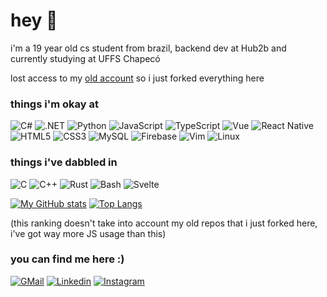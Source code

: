 # hey 👋

i'm a 19 year old cs student from brazil, backend dev at Hub2b and currently studying at UFFS Chapecó

lost access to my [old account](https://github.com/ornnacio/) so i just forked everything here

### things i'm okay at
![C#](https://img.shields.io/badge/-C%23-black?style=flat-square&logo=csharp&logoColor=239120) ![.NET](https://img.shields.io/badge/-.NET-black?style=flat-square&logo=dotnet&logoColor=512BD4) ![Python](https://img.shields.io/badge/-Python-black?style=flat-square&logo=python) ![JavaScript](https://img.shields.io/badge/-JavaScript-black?style=flat-square&logo=javascript) ![TypeScript](https://img.shields.io/badge/-TypeScript-black?style=flat-square&logo=typescript) ![Vue](https://img.shields.io/badge/-VueJS-black?style=flat-square&logo=vue.js) ![React Native](https://img.shields.io/badge/-React%20Native-black?style=flat-square&logo=react&logoColor=61DAFB) ![HTML5](https://img.shields.io/badge/-HTML5-black?style=flat-square&logo=html5&logoColor=E34F26) ![CSS3](https://img.shields.io/badge/-CSS-black?style=flat-square&logo=css3&logoColor=1572B6) ![MySQL](https://img.shields.io/badge/-MySQL-black?style=flat-square&logo=mysql&logoColor=4479A1) ![Firebase](https://img.shields.io/badge/-Firebase-black?style=flat-square&logo=firebase&logoColor=FFCA28) ![Vim](https://img.shields.io/badge/-Vim-black?style=flat-square&logo=vim&logoColor=019733) ![Linux](https://img.shields.io/badge/-Linux-black?style=flat-square&logo=linux)

### things i've dabbled in

![C](https://img.shields.io/badge/-C-black?style=flat-square&logo=c&logoColor=A8B9CC) ![C++](https://img.shields.io/badge/-C++-black?style=flat-square&logo=cplusplus&logoColor=00599C) ![Rust](https://img.shields.io/badge/-Rust-black?style=flat-square&logo=rust) ![Bash](https://img.shields.io/badge/-Bash-black?style=flat-square&logo=gnubash) ![Svelte](https://img.shields.io/badge/-Svelte-black?style=flat-square&logo=svelte) 

[![My GitHub stats](https://github-readme-stats.vercel.app/api?username=joaogpiva&theme=transparent)](https://github.com/anuraghazra/github-readme-stats)
[![Top Langs](https://github-readme-stats.vercel.app/api/top-langs/?username=joaogpiva&layout=compact&langs_count=7&theme=transparent)](https://github.com/anuraghazra/github-readme-stats)

(this ranking doesn't take into account my old repos that i just forked here, i've got way more JS usage than this)

### you can find me here :)

[![GMail](https://img.shields.io/badge/-GMail-black?style=for-the-badge&logo=gmail)](mailto:joaogpiva@gmail.com) 
[![Linkedin](https://img.shields.io/badge/-Linkedin-black?style=for-the-badge&logo=linkedin&logoColor=0A66C2)](https://www.linkedin.com/in/joaogpiva/)
[![Instagram](https://img.shields.io/badge/-Instagram-black?style=for-the-badge&logo=instagram)](https://www.instagram.com/joaogpiva/)
